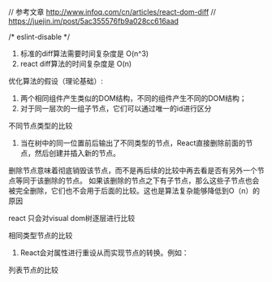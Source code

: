 // 参考文章  http://www.infoq.com/cn/articles/react-dom-diff
// https://juejin.im/post/5ac355576fb9a028cc616aad

/* eslint-disable */


1. 标准的diff算法需要时间复杂度是  O(n^3)
2. react diff算法的时间复杂度是  O(n)

优化算法的假设（理论基础）:

1. 两个相同组件产生类似的DOM结构，不同的组件产生不同的DOM结构；
2. 对于同一层次的一组子节点，它们可以通过唯一的id进行区分


不同节点类型的比较

1. 当在树中的同一位置前后输出了不同类型的节点，React直接删除前面的节点，然后创建并插入新的节点。

删除节点意味着彻底销毁该节点，而不是再后续的比较中再去看是否有另外一个节点等同于该删除的节点。
如果该删除的节点之下有子节点，那么这些子节点也会被完全删除，它们也不会用于后面的比较。这也是算法复杂能够降低到O（n）的原因



react 只会对visual dom树逐层进行比较



相同类型节点的比较

1. React会对属性进行重设从而实现节点的转换。例如：


列表节点的比较




